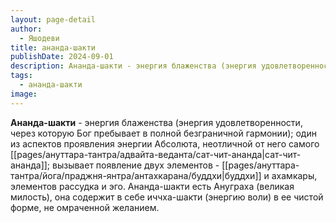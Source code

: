 ```yaml
---
layout: page-detail
author:
  - Яшодеви
title: ананда-шакти
publishDate: 2024-09-01
description: Ананда-шакти - энергия блаженства (энергия удовлетворенности, через которую Бог пребывает в полной безграничной гармонии); один из аспектов проявления энергии Абсолюта, неотличной от него самого сат-чит-ананда; вызывает появление двух элементов - буддхи и ахамкары, элементов рассудка и эго. Ананда-шакти есть Ануграха (великая милость), она содержит в себе иччха-шакти (энергию воли) в ее чистой форме, не омраченной желанием.
tags:
  - ананда-шакти
image:
---
```

**Ананда-шакти** - энергия блаженства (энергия удовлетворенности, через которую Бог пребывает в полной безграничной гармонии); один из аспектов проявления энергии Абсолюта, неотличной от него самого [[pages/ануттара-тантра/адвайта-веданта/сат-чит-ананда|сат-чит-ананда]]; вызывает появление двух элементов - [[pages/ануттара-тантра/йога/праджня-янтра/антахкарана/буддхи|буддхи]] и ахамкары, элементов рассудка и эго. Ананда-шакти есть Ануграха (великая милость), она содержит в себе иччха-шакти (энергию воли) в ее чистой форме, не омраченной желанием.

